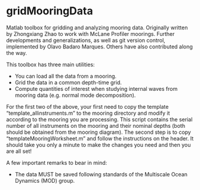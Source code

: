 # gridMooringData

Matlab toolbox for gridding and analyzing mooring data. Originally written by Zhongxiang Zhao to work with McLane Profiler moorings. Further developments and generalizations, as well as git version control, implemented by Olavo Badaro Marques. Others have also contributed along the way.

This toolbox has three main utilities:

* You can load all the data from a mooring.
* Grid the data in a common depth-time grid.
* Compute quantities of interest when studying internal waves from mooring data (e.g. normal mode decomposition).

For the first two of the above, your first need to copy the template “template_allinstruments.m” to the mooring directory and modify it according to the mooring you are processing. This script contains the serial number of all instruments on the mooring and their nominal depths (both should be obtained from the mooring diagram). The second step is to copy “templateMooringWorksheet.m” and follow the instructions on the header. It should take you only a minute to make the changes you need and then you are all set!

A few important remarks to bear in mind:

* The data MUST be saved following standards of the Multiscale Ocean Dynamics (MOD) group.